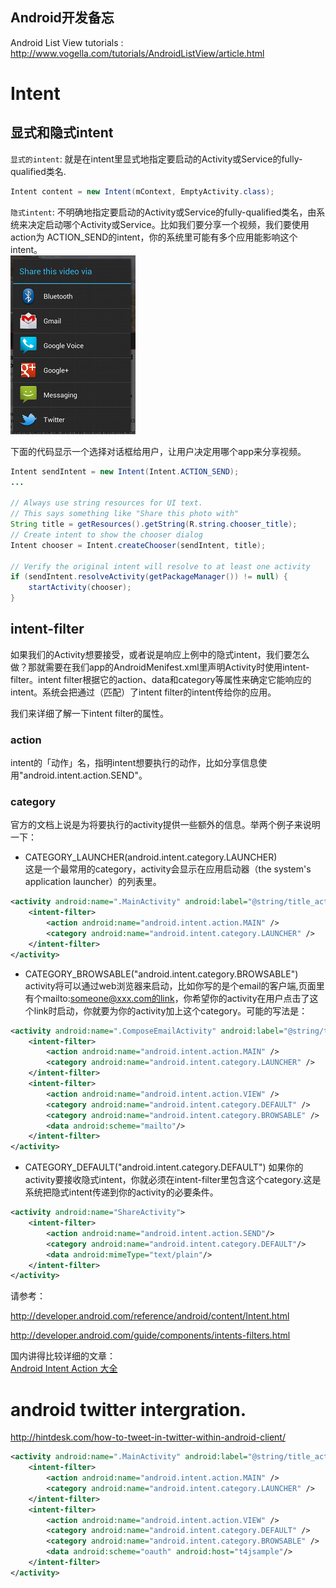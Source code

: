 Android开发备忘
--------

Android List View tutorials : http://www.vogella.com/tutorials/AndroidListView/article.html


# Intent 

## 显式和隐式intent    

`显式的intent`: 就是在intent里显式地指定要启动的Activity或Service的fully-qualified类名.
``` java
Intent content = new Intent(mContext, EmptyActivity.class);
```

`隐式intent`: 不明确地指定要启动的Activity或Service的fully-qualified类名，由系统来决定启动哪个Activity或Service。比如我们要分享一个视频，我们要使用action为 ACTION_SEND的intent，你的系统里可能有多个应用能影响这个intent。       
![选择应用](images/intent-chooser.png "选择应用")    

下面的代码显示一个选择对话框给用户，让用户决定用哪个app来分享视频。

```java
Intent sendIntent = new Intent(Intent.ACTION_SEND);
...

// Always use string resources for UI text.
// This says something like "Share this photo with"
String title = getResources().getString(R.string.chooser_title);
// Create intent to show the chooser dialog
Intent chooser = Intent.createChooser(sendIntent, title);

// Verify the original intent will resolve to at least one activity
if (sendIntent.resolveActivity(getPackageManager()) != null) {
    startActivity(chooser);
}
```

## intent-filter
如果我们的Activity想要接受，或者说是响应上例中的隐式intent，我们要怎么做？那就需要在我们app的AndroidMenifest.xml里声明Activity时使用intent-filter。intent filter根据它的action、data和category等属性来确定它能响应的intent。系统会把通过（匹配）了intent filter的intent传给你的应用。


我们来详细了解一下intent filter的属性。

### action
intent的「动作」名，指明intent想要执行的动作，比如分享信息使用"android.intent.action.SEND"。


### category
官方的文档上说是为将要执行的activity提供一些额外的信息。举两个例子来说明一下：    
* CATEGORY_LAUNCHER(android.intent.category.LAUNCHER)     
这是一个最常用的category，activity会显示在应用启动器（the system's application launcher）的列表里。  
```xml
<activity android:name=".MainActivity" android:label="@string/title_activity_main" >
    <intent-filter>
        <action android:name="android.intent.action.MAIN" />
        <category android:name="android.intent.category.LAUNCHER" />
    </intent-filter>
</activity>
```

* CATEGORY_BROWSABLE("android.intent.category.BROWSABLE")    
activity将可以通过web浏览器来启动，比如你写的是个email的客户端,页面里有个mailto:someone@xxx.com的link，你希望你的activity在用户点击了这个link时启动，你就要为你的activity加上这个category。可能的写法是：
```xml
<activity android:name=".ComposeEmailActivity" android:label="@string/title_activity_compose_email" >
    <intent-filter>
        <action android:name="android.intent.action.MAIN" />
        <category android:name="android.intent.category.LAUNCHER" />
    </intent-filter>
    <intent-filter>
        <action android:name="android.intent.action.VIEW" />
        <category android:name="android.intent.category.DEFAULT" />
        <category android:name="android.intent.category.BROWSABLE" />
        <data android:scheme="mailto"/>
    </intent-filter>
</activity>
```

* CATEGORY_DEFAULT("android.intent.category.DEFAULT")
如果你的activity要接收隐式intent，你就必须在intent-filter里包含这个category.这是系统把隐式intent传递到你的activity的必要条件。
```xml
<activity android:name="ShareActivity">
    <intent-filter>
        <action android:name="android.intent.action.SEND"/>
        <category android:name="android.intent.category.DEFAULT"/>
        <data android:mimeType="text/plain"/>
    </intent-filter>
</activity>
```

请参考：   

http://developer.android.com/reference/android/content/Intent.html

http://developer.android.com/guide/components/intents-filters.html

国内讲得比较详细的文章：      
[Android Intent Action 大全](http://blog.csdn.net/ithomer/article/details/8242471)

# android twitter intergration.

http://hintdesk.com/how-to-tweet-in-twitter-within-android-client/

```xml
<activity android:name=".MainActivity" android:label="@string/title_activity_main" >
    <intent-filter>
        <action android:name="android.intent.action.MAIN" />
        <category android:name="android.intent.category.LAUNCHER" />
    </intent-filter>
    <intent-filter>
        <action android:name="android.intent.action.VIEW" />
        <category android:name="android.intent.category.DEFAULT" />
        <category android:name="android.intent.category.BROWSABLE" />
        <data android:scheme="oauth" android:host="t4jsample"/>
    </intent-filter>
</activity>
```
